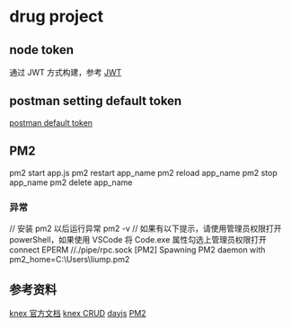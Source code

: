 # drug project

## node token

通过 JWT 方式构建，参考 [JWT]('https://blog.csdn.net/small_white_123/article/details/121462359')

## postman setting default token

[postman default token]('https://blog.csdn.net/u011447403/article/details/123655201')

## PM2

pm2 start app.js
pm2 restart app_name
pm2 reload app_name
pm2 stop app_name
pm2 delete app_name

### 异常
// 安装 pm2 以后运行异常
pm2 -v
// 如果有以下提示，请使用管理员权限打开 powerShell，如果使用 VSCode 将 Code.exe 属性勾选上管理员权限打开
connect EPERM //./pipe/rpc.sock
[PM2] Spawning PM2 daemon with pm2_home=C:\Users\liump\.pm2

## 参考资料
[knex 官方文档]('https://knexjs.org/guide/query-builder.html')
[knex CRUD]('https://blog.csdn.net/m0_51810668/article/details/131277990')
[dayjs]('https://dayjs.fenxianglu.cn/category/parse.html#%E5%AE%9E%E4%BE%8B')
[PM2]('https://pm2.keymetrics.io/docs/usage/quick-start/')